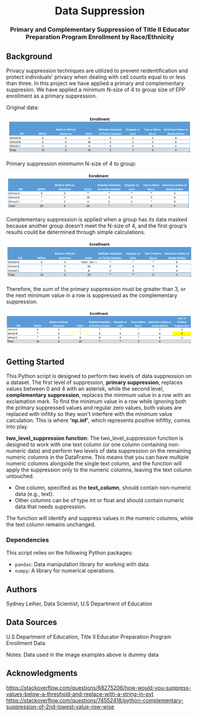 <h1 align="center">Data Suppression</h1>
<h3 align="center">Primary and Complementary Suppression of Title II Educator Preparation Program Enrollment by Race/Ethnicity</h3>

## Background

Privacy suppression techniques are utilized to prevent reidentification and protect individuals' privacy when dealing with cell counts equal to or less than three. In this project we have applied a primary and complementary suppresion. We have applied a minimum N-size of 4 to group size of EPP enrollment as a primary suppression. 

Original data:

![Origional Data](PNG/imagine_example1.PNG)

Primary suppression minimumn N-size of 4 to group:

![Data with Primary Suppression applied](PNG/primary_suppression.PNG)

Complementary suppression is applied when a group has its data masked because another group doesn’t meet the N-size of 4, and the first group’s results could be determined through simple calculations. 

![Data with Primary Suppression solved](PNG/primary_suppression_solution.PNG)

Therefore, the sum of the primary suppression must be greater than 3, or the next minimum value in a row is suppressed as the complementary suppression.

![Complementary Suppression](PNG/complementary_suppression.PNG)

## Getting Started

This Python script is designed to perform two levels of data suppression on a dataset. The first level of suppression, **primary suppression**, replaces values between 0 and 4 with an asterisk, while the second level, **complementary suppression**, replaces the minimum value in a row with an exclamation mark. To find the minimum value in a row while ignoring both the primary suppressed values and regular zero values, both values are replaced with infitity so they won't interfere with the minimum value calculation. This is where **'np.inf'**, which represents positive infifity, comes into play.

**two_level_suppression function**:
The two_level_suppression function is designed to work with one text column (or one column containing non-numeric data) and perform two levels of data suppression on the remaining numeric columns in the DataFrame. This means that you can have multiple numeric columns alongside the single text column, and the function will apply the suppression only to the numeric columns, leaving the text column untouched. 

- One column, specified as the **text_column**, should contain non-numeric data (e.g., text).
- Other columns can be of type int or float and should contain numeric data that needs suppression.
  
The function will identify and suppress values in the numeric columns, while the text column remains unchanged. 

### Dependencies

This script relies on the following Python packages:

- `pandas`: Data manipulation library for working with data.
- `numpy`: A library for numerical operations.

## Authors

Sydney Leiher,
Data Scientist, 
U.S Department of Education

## Data Sources
U.S Department of Education, Title II Educator Preparation Program Enrollment Data

Notes: Data used in the image examples above is dummy data


## Acknowledgments

https://stackoverflow.com/questions/68275206/how-would-you-suppress-values-below-a-threshold-and-replace-with-a-string-in-pyt 
https://stackoverflow.com/questions/74552418/python-complementary-suppression-of-2nd-lowest-value-row-wise
